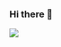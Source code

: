 ### Hi there 👋

<img align="center" src="https://user-images.githubusercontent.com/97097641/220682104-7ae9fd49-0fde-4f30-a41d-7a41e344c84e.png">
